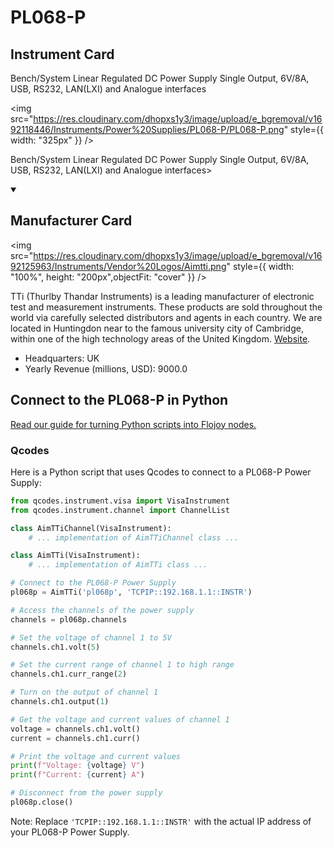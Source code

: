
# PL068-P

## Instrument Card

<div className="flex">

<div>

Bench/System Linear Regulated DC Power Supply Single Output, 6V/8A, USB, RS232, LAN(LXI) and Analogue interfaces

</div>

<img src="https://res.cloudinary.com/dhopxs1y3/image/upload/e_bgremoval/v1692118446/Instruments/Power%20Supplies/PL068-P/PL068-P.png" style={{ width: "325px" }} />

</div>

Bench/System Linear Regulated DC Power Supply Single Output, 6V/8A, USB, RS232, LAN(LXI) and Analogue interfaces>

<details open>
<summary><h2>Manufacturer Card</h2></summary>

<img src="https://res.cloudinary.com/dhopxs1y3/image/upload/e_bgremoval/v1692125963/Instruments/Vendor%20Logos/Aimtti.png" style={{ width: "100%", height: "200px",objectFit: "cover" }} />

TTi (Thurlby Thandar Instruments) is a leading manufacturer of electronic test and measurement instruments. These products are sold throughout the world via carefully selected distributors and agents in each country. We are located in Huntingdon near to the famous university city of Cambridge, within one of the high technology areas of the United Kingdom. <a href="https://www.aimtti.com/">Website</a>.

<ul>
  <li>Headquarters: UK</li>
  <li>Yearly Revenue (millions, USD): 9000.0</li>
</ul>
</details>

## Connect to the PL068-P in Python

[Read our guide for turning Python scripts into Flojoy nodes.](https://docs.flojoy.ai/custom-nodes/creating-custom-node/)


### Qcodes

Here is a Python script that uses Qcodes to connect to a PL068-P Power Supply:

```python
from qcodes.instrument.visa import VisaInstrument
from qcodes.instrument.channel import ChannelList

class AimTTiChannel(VisaInstrument):
    # ... implementation of AimTTiChannel class ...

class AimTTi(VisaInstrument):
    # ... implementation of AimTTi class ...

# Connect to the PL068-P Power Supply
pl068p = AimTTi('pl068p', 'TCPIP::192.168.1.1::INSTR')

# Access the channels of the power supply
channels = pl068p.channels

# Set the voltage of channel 1 to 5V
channels.ch1.volt(5)

# Set the current range of channel 1 to high range
channels.ch1.curr_range(2)

# Turn on the output of channel 1
channels.ch1.output(1)

# Get the voltage and current values of channel 1
voltage = channels.ch1.volt()
current = channels.ch1.curr()

# Print the voltage and current values
print(f"Voltage: {voltage} V")
print(f"Current: {current} A")

# Disconnect from the power supply
pl068p.close()
```

Note: Replace `'TCPIP::192.168.1.1::INSTR'` with the actual IP address of your PL068-P Power Supply.

